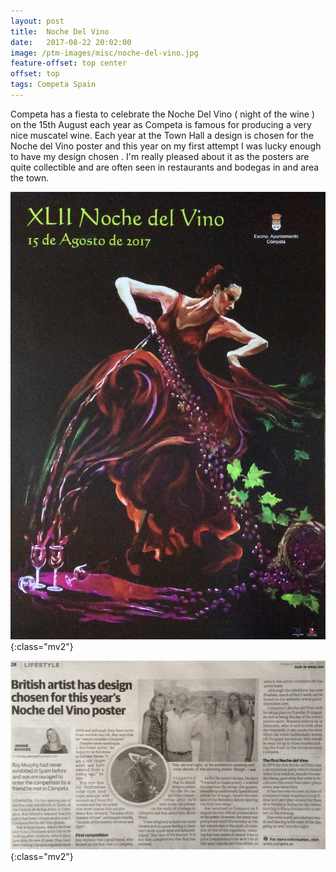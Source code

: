 ```yaml
---
layout: post
title:  Noche Del Vino
date:   2017-08-22 20:02:00
image: /ptm-images/misc/noche-del-vino.jpg
feature-offset: top center
offset: top
tags: Competa Spain
---
```


Competa has a fiesta to celebrate the Noche Del Vino ( night of the wine ) on the 15th August each year as Competa is famous for producing a very nice muscatel wine. Each year at the Town Hall a design is chosen for the Noche del Vino poster and this year on my first attempt I was lucky enough to have my design chosen . I'm really pleased about it as the posters are quite collectible and are often seen in restaurants and bodegas in and area the town.

![noche1](/ptm-images/misc/noche-del-vino.jpg){:class="mv2"}

![noche2](/ptm-images/misc/sur-in-english-noche.jpg){:class="mv2"}